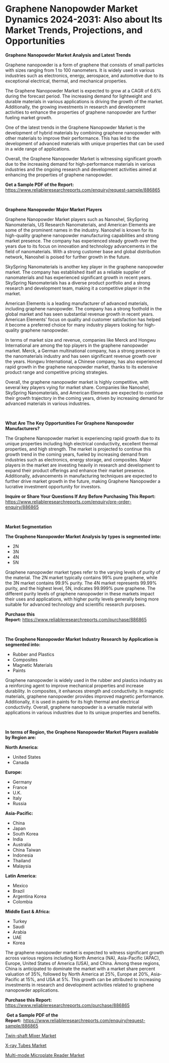 <p><h1>Graphene Nanopowder Market Dynamics 2024-2031: Also about Its Market Trends, Projections, and Opportunities</h1></p><p><strong>Graphene Nanopowder Market Analysis and Latest Trends</strong></p>
<p><p>Graphene nanopowder is a form of graphene that consists of small particles with sizes ranging from 1 to 100 nanometers. It is widely used in various industries such as electronics, energy, aerospace, and automotive due to its exceptional electrical, thermal, and mechanical properties.</p><p>The Graphene Nanopowder Market is expected to grow at a CAGR of 6.6% during the forecast period. The increasing demand for lightweight and durable materials in various applications is driving the growth of the market. Additionally, the growing investments in research and development activities to enhance the properties of graphene nanopowder are further fueling market growth.</p><p>One of the latest trends in the Graphene Nanopowder Market is the development of hybrid materials by combining graphene nanopowder with other materials to improve their performance. This has led to the development of advanced materials with unique properties that can be used in a wide range of applications.</p><p>Overall, the Graphene Nanopowder Market is witnessing significant growth due to the increasing demand for high-performance materials in various industries and the ongoing research and development activities aimed at enhancing the properties of graphene nanopowder.</p></p>
<p><strong>Get a Sample PDF of the Report:&nbsp;</strong> <a href="https://www.reliableresearchreports.com/enquiry/request-sample/886865">https://www.reliableresearchreports.com/enquiry/request-sample/886865</a></p>
<p>&nbsp;</p>
<p><strong>Graphene Nanopowder Major Market Players</strong></p>
<p><p>Graphene Nanopowder Market players such as Nanoshel, SkySpring Nanomaterials, US Research Nanomaterials, and American Elements are some of the prominent names in the industry. Nanoshel is known for its high-quality graphene nanopowder manufacturing capabilities and strong market presence. The company has experienced steady growth over the years due to its focus on innovation and technology advancements in the field of nanomaterials. With a strong customer base and global distribution network, Nanoshel is poised for further growth in the future.</p><p>SkySpring Nanomaterials is another key player in the graphene nanopowder market. The company has established itself as a reliable supplier of nanomaterials and has experienced significant growth in recent years. SkySpring Nanomaterials has a diverse product portfolio and a strong research and development team, making it a competitive player in the market.</p><p>American Elements is a leading manufacturer of advanced materials, including graphene nanopowder. The company has a strong foothold in the global market and has seen substantial revenue growth in recent years. American Elements' focus on quality and customer satisfaction has helped it become a preferred choice for many industry players looking for high-quality graphene nanopowder.</p><p>In terms of market size and revenue, companies like Merck and Hongwu International are among the top players in the graphene nanopowder market. Merck, a German multinational company, has a strong presence in the nanomaterials industry and has seen significant revenue growth over the years. Hongwu International, a Chinese company, has also experienced rapid growth in the graphene nanopowder market, thanks to its extensive product range and competitive pricing strategies.</p><p>Overall, the graphene nanopowder market is highly competitive, with several key players vying for market share. Companies like Nanoshel, SkySpring Nanomaterials, and American Elements are expected to continue their growth trajectory in the coming years, driven by increasing demand for advanced materials in various industries.</p></p>
<p>&nbsp;</p>
<p><strong>What Are The Key Opportunities For Graphene Nanopowder Manufacturers?</strong></p>
<p><p>The Graphene Nanopowder market is experiencing rapid growth due to its unique properties including high electrical conductivity, excellent thermal properties, and high strength. The market is projected to continue this growth trend in the coming years, fueled by increasing demand from industries such as electronics, energy storage, and composites. Major players in the market are investing heavily in research and development to expand their product offerings and enhance their market presence. Additionally, advancements in manufacturing techniques are expected to further drive market growth in the future, making Graphene Nanopowder a lucrative investment opportunity for investors.</p></p>
<p><strong>Inquire or Share Your Questions If Any Before Purchasing This Report:</strong> <a href="https://www.reliableresearchreports.com/enquiry/pre-order-enquiry/886865">https://www.reliableresearchreports.com/enquiry/pre-order-enquiry/886865</a></p>
<p>&nbsp;</p>
<p><strong>Market Segmentation</strong></p>
<p><strong>The Graphene Nanopowder Market Analysis by types is segmented into:</strong></p>
<p><ul><li>2N</li><li>3N</li><li>4N</li><li>5N</li></ul></p>
<p><p>Graphene nanopowder market types refer to the varying levels of purity of the material. The 2N market typically contains 99% pure graphene, while the 3N market contains 99.9% purity. The 4N market represents 99.99% purity, and the highest level, 5N, indicates 99.999% pure graphene. The different purity levels of graphene nanopowder in these markets impact their uses and applications, with higher purity levels generally being more suitable for advanced technology and scientific research purposes.</p></p>
<p><strong>Purchase this Report:&nbsp;</strong><a href="https://www.reliableresearchreports.com/purchase/886865">https://www.reliableresearchreports.com/purchase/886865</a></p>
<p>&nbsp;</p>
<p><strong>The Graphene Nanopowder Market Industry Research by Application is segmented into:</strong></p>
<p><ul><li>Rubber and Plastics</li><li>Composites</li><li>Magnetic Materials</li><li>Paints</li></ul></p>
<p><p>Graphene nanopowder is widely used in the rubber and plastics industry as a reinforcing agent to improve mechanical properties and increase durability. In composites, it enhances strength and conductivity. In magnetic materials, graphene nanopowder provides improved magnetic performance. Additionally, it is used in paints for its high thermal and electrical conductivity. Overall, graphene nanopowder is a versatile material with applications in various industries due to its unique properties and benefits.</p></p>
<p>&nbsp;</p>
<p><strong>In terms of Region, the Graphene Nanopowder Market Players available by Region are:</strong></p>
<p>
    <p> <strong> North America: </strong>
        <ul>
            <li>United States</li>
            <li>Canada</li>
        </ul>
        </p> 
    <p> <strong> Europe: </strong>
        <ul>
            <li>Germany</li>
            <li>France</li>
            <li>U.K.</li>
            <li>Italy</li>
            <li>Russia</li>
        </ul>
        </p> 
    <p> <strong> Asia-Pacific: </strong>
        <ul>
            <li>China</li>
            <li>Japan</li>
            <li>South Korea</li>
            <li>India</li>
            <li>Australia</li>
            <li>China Taiwan</li>
            <li>Indonesia</li>
            <li>Thailand</li>
            <li>Malaysia</li>
        </ul>
        </p> 
    <p> <strong> Latin America: </strong>
        <ul>
            <li>Mexico</li>
            <li>Brazil</li>
            <li>Argentina Korea</li>
            <li>Colombia</li>
        </ul>
        </p> 
    <p> <strong> Middle East & Africa: </strong>
        <ul>
            <li>Turkey</li>
            <li>Saudi</li>
            <li>Arabia</li>
            <li>UAE</li>
            <li>Korea</li>
        </ul>
    </p>
    </p>
<p><p>The graphene nanopowder market is expected to witness significant growth across various regions including North America (NA), Asia-Pacific (APAC), Europe, United States of America (USA), and China. Among these regions, China is anticipated to dominate the market with a market share percent valuation of 35%, followed by North America at 25%, Europe at 20%, Asia-Pacific at 15%, and USA at 5%. This growth can be attributed to increasing investments in research and development activities related to graphene nanopowder applications.</p></p>
<p><strong>Purchase this Report: </strong><a href="https://www.reliableresearchreports.com/purchase/886865">https://www.reliableresearchreports.com/purchase/886865</a></p>
<p>&nbsp;<strong>Get a Sample PDF of the Report:&nbsp;&nbsp;</strong><a href="https://www.reliableresearchreports.com/enquiry/request-sample/886865">https://www.reliableresearchreports.com/enquiry/request-sample/886865</a></p>
<p><strong></strong></p>
<p><p><a href="https://view.publitas.com/reportprime-1/twin-shaft-mixer-market-size-reflecting-a-forecast-till-2030-market-by-type-by-application-and-by-geography/">Twin-shaft Mixer Market</a></p><p><a href="https://view.publitas.com/reportprime-1/insights-into-x-ray-tubes-market-size-analysing-market-share-trends-and-growth-from-2023-to-2030/">X-ray Tubes Market</a></p><p><a href="https://view.publitas.com/reportprime-1/multi-mode-microplate-reader-market-dynamics-2023-2030-also-about-its-market-trends-projections-and-opportunities/">Multi-mode Microplate Reader Market</a></p></p>